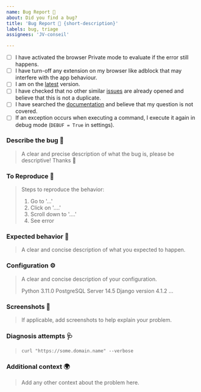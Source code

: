 ```yaml
---
name: Bug Report 🐞
about: Did you find a bug?
title: 'Bug Report 🐞 {short-description}'
labels: bug, triage
assignees: 'JV-conseil'

---
```


<!--

  Hi there 👋 Thank you for discovering and submitting an issue.

  Before you submit this; let's make sure of a few things.
  Please make sure the following boxes are ticked if they are correct.
  If not, please try and fulfill these first.

-->

- [ ] I have activated the browser Private mode to evaluate if the error still happens.
- [ ] I have turn-off any extension on my browser like adblock that may interfere with the app behaviour.
- [ ] I am on the [latest][latest] version.
- [ ] I have checked that no other similar [issues][issues] are already opened and believe that this is not a duplicate.
- [ ] I have searched the [documentation][documentation] and believe that my question is not covered.
- [ ] If an exception occurs when executing a command, I execute it again in debug mode (`DEBUF = True` in settings).

### Describe the bug 🐛

> A clear and precise description of what the bug is, please be descriptive! Thanks 🙌

### To Reproduce 🔂

> Steps to reproduce the behavior:
>
> 1. Go to '...'
> 2. Click on '....'
> 3. Scroll down to '....'
> 4. See error

### Expected behavior 🚀

> A clear and concise description of what you expected to happen.

### Configuration ⚙️

> A clear and concise description of your configuration.
>
> Python 3.11.0
> PostgreSQL Server 14.5
> Django version 4.1.2
> ...

### Screenshots 📸

> If applicable, add screenshots to help explain your problem.

### Diagnosis attempts 🩺

> `curl "https://some.domain.name" --verbose`

### Additional context 🌍

> Add any other context about the problem here.

<!-- links -->

[documentation]: https://jv-conseil.github.io/ucloud/
[issues]:  https://github.com/JV-conseil/ucloud/issues
[latest]: https://github.com/JV-conseil/ucloud/releases/latest
